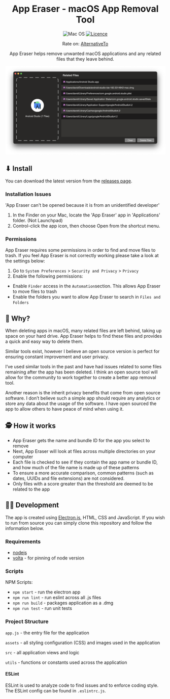 <h1 align="center">App Eraser - macOS App Removal Tool</h1>

<div align="center">

![Mac OS](https://img.shields.io/badge/mac%20os-000000?style=flat-square&logo=macos&logoColor=F0F0F0)
[![Licence](https://img.shields.io/github/license/davunt/app-eraser?style=flat-square)](./LICENSE)

Rate on:
[AlternativeTo](https://alternativeto.net/software/app-eraser/about/)

App Eraser helps remove unwanted macOS applications and any related files that they leave behind.

![App Screenshot](assets/img/appScreenshot.png)

</div>

## ⬇ Install
You can download the latest version from the [releases page](https://github.com/davunt/app-eraser/releases).

### Installation Issues
'App Eraser can't be opened because it is from an unidentified developer'
1. In the Finder on your Mac, locate the 'App Eraser' app in 'Applications' folder. (Not Launchpad)
2. Control-click the app icon, then choose Open from the shortcut menu.

### Permissions
App Eraser requires some permissions in order to find and move files to trash.
If you feel App Eraser is not correctly working please take a look at the settings below:
1. Go to `System Preferences` > `Security and Privacy` > `Privacy`
2. Enable the following permissions:
 * Enable `Finder` access in the `Automation`section. This allows App Eraser to move files to trash
* Enable the folders you want to allow App Eraser to search in `Files and Folders`

## 🤷 Why?
When deleting apps in macOS, many related files are left behind, taking up space on your hard drive. App Eraser helps to find these files and provides a quick and easy way to delete them.

Similar tools exist, however I believe an open source version is perfect for ensuring constant improvement and user privacy.

I’ve used similar tools in the past and have had issues related to some files remaining after the app has been deleted. I think an open source tool will allow for the community to work together to create a better app removal tool.

Another reason is the inherit privacy benefits that come from open source software. I don’t believe such a simple app should require any analytics or store any data about the usage of the software. I have open sourced the app to allow others to have peace of mind when using it.

## 🕵️ How it works
* App Eraser gets the name and bundle ID for the app you select to remove
* Next, App Eraser will look at files across multiple directories on your computer
* Each file is checked to see if they contain the app name or bundle ID, and how much of the file name is made up of these patterns
* To ensure a more accurate comparison, common patterns (such as dates, UUIDs and file extensions) are not considered.
* Only files with a score greater than the threshold are deemed to be related to the app

## 👩‍💻 Development
The app is created using [Electron.js](https://www.electronjs.org/), HTML, CSS and JavaScript. If you wish to run from source you can simply clone this repository and follow the information below.

### Requirements
- [nodejs](https://nodejs.org/en/)
- [volta](https://volta.sh/) - for pinning of node version

### Scripts
NPM Scripts:

- `npm start` - run the electron app
- `npm run lint` - run eslint across all .js files
- `npm run build` - packages application as a .dmg
- `npm run test` - run unit tests

### Project Structure
`app.js` - the entry file for the application

`assets` - all styling configuration (CSS) and images used in the application

`src` - all application views and logic 

`utils` - functions or constants used across the application

#### ESLint
ESLint is used to analyze code to find issues and to enforce coding style. The ESLint config can be found in `.eslintrc.js`.